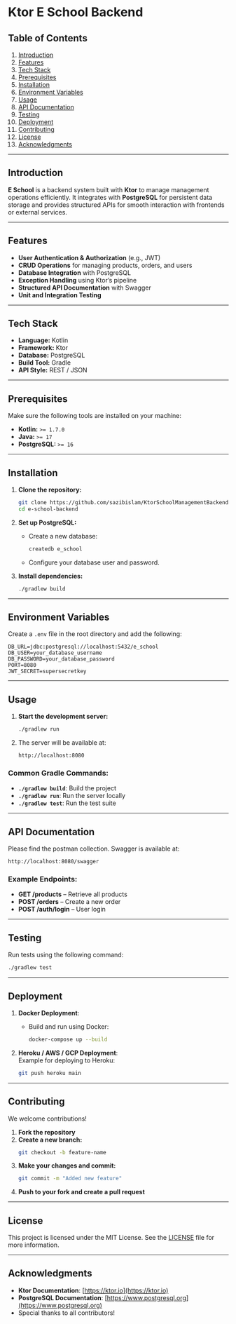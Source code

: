 # Ktor E School Backend

## Table of Contents
1. [Introduction](#introduction)
2. [Features](#features)
3. [Tech Stack](#tech-stack)
4. [Prerequisites](#prerequisites)
5. [Installation](#installation)
6. [Environment Variables](#environment-variables)
7. [Usage](#usage)
8. [API Documentation](#api-documentation)
9. [Testing](#testing)
10. [Deployment](#deployment)
11. [Contributing](#contributing)
12. [License](#license)
13. [Acknowledgments](#acknowledgments)

---

## Introduction
**E School** is a backend system built with **Ktor** to manage management operations efficiently. It integrates with **PostgreSQL** for persistent data storage and provides structured APIs for smooth interaction with frontends or external services.

---

## Features
- **User Authentication & Authorization** (e.g., JWT)
- **CRUD Operations** for managing products, orders, and users
- **Database Integration** with PostgreSQL
- **Exception Handling** using Ktor’s pipeline
- **Structured API Documentation** with Swagger
- **Unit and Integration Testing**

---

## Tech Stack
- **Language:** Kotlin
- **Framework:** Ktor
- **Database:** PostgreSQL
- **Build Tool:** Gradle
- **API Style:** REST / JSON

---

## Prerequisites
Make sure the following tools are installed on your machine:
- **Kotlin:** `>= 1.7.0`
- **Java:** `>= 17`
- **PostgreSQL:** `>= 16`


---

## Installation
1. **Clone the repository:**
   ```bash
   git clone https://github.com/sazibislam/KtorSchoolManagementBackend.git
   cd e-school-backend
   ```

2. **Set up PostgreSQL:**
    - Create a new database:
      ```bash
      createdb e_school
      ```
    - Configure your database user and password.

3. **Install dependencies:**
   ```bash
   ./gradlew build
   ```

---

## Environment Variables
Create a `.env` file in the root directory and add the following:

```
DB_URL=jdbc:postgresql://localhost:5432/e_school
DB_USER=your_database_username
DB_PASSWORD=your_database_password
PORT=8080
JWT_SECRET=supersecretkey
```

---

## Usage
1. **Start the development server:**
   ```bash
   ./gradlew run
   ```

2. The server will be available at:
   ```
   http://localhost:8080
   ```

### Common Gradle Commands:
- **`./gradlew build`**: Build the project
- **`./gradlew run`**: Run the server locally
- **`./gradlew test`**: Run the test suite

---

## API Documentation

Please find the postman collection. Swagger is available at:
```
http://localhost:8080/swagger
```

### Example Endpoints:
- **GET /products** – Retrieve all products
- **POST /orders** – Create a new order
- **POST /auth/login** – User login

---

## Testing
Run tests using the following command:
```bash
./gradlew test
```

---

## Deployment
1. **Docker Deployment**:
    - Build and run using Docker:
      ```bash
      docker-compose up --build
      ```

2. **Heroku / AWS / GCP Deployment**:  
   Example for deploying to Heroku:
   ```bash
   git push heroku main
   ```

---

## Contributing
We welcome contributions!

1. **Fork the repository**
2. **Create a new branch:**
   ```bash
   git checkout -b feature-name
   ```  
3. **Make your changes and commit:**
   ```bash
   git commit -m "Added new feature"
   ```  
4. **Push to your fork and create a pull request**

---

## License
This project is licensed under the MIT License. See the [LICENSE](LICENSE) file for more information.

---

## Acknowledgments
- **Ktor Documentation**: [https://ktor.io](https://ktor.io)
- **PostgreSQL Documentation**: [https://www.postgresql.org](https://www.postgresql.org)
- Special thanks to all contributors!
